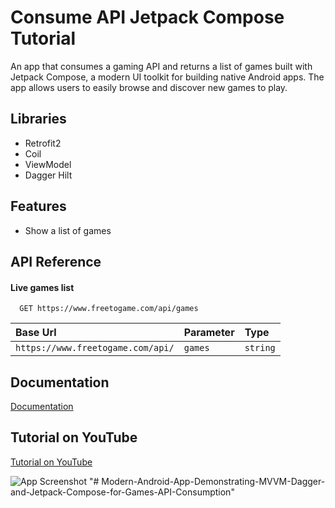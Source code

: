 # Consume API Jetpack Compose Tutorial

An app that consumes a gaming API and returns a list of games built with Jetpack Compose, a modern UI toolkit for building native Android apps. The app allows users to easily browse and discover new games to play.

## Libraries

- Retrofit2
- Coil
- ViewModel
- Dagger Hilt

## Features

- Show a list of games


## API Reference

#### Live games list

```http
  GET https://www.freetogame.com/api/games
```

| Base Url                          | Parameter     | Type                       |
| :-------------------------------- | :------------ | :------------------------- |
| `https://www.freetogame.com/api/` | `games`       | `string`                   |

## Documentation

[Documentation](https://www.freetogame.com/api-doc)

## Tutorial on YouTube

[Tutorial on YouTube](https://youtu.be/e2tvVJtfGQM)

![App Screenshot](https://pbs.twimg.com/media/FkN2r7bWYAAwZP_?format=jpg&name=large)
"# Modern-Android-App-Demonstrating-MVVM-Dagger-and-Jetpack-Compose-for-Games-API-Consumption" 
